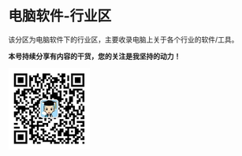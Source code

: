 # 电脑软件-行业区

该分区为电脑软件下的行业区，主要收录电脑上关于各个行业的软件/工具。

**本号持续分享有内容的干货，您的关注是我坚持的动力！**

<img src="./../../../_assets/clip_image002.jpg" style="width:33%;" />

